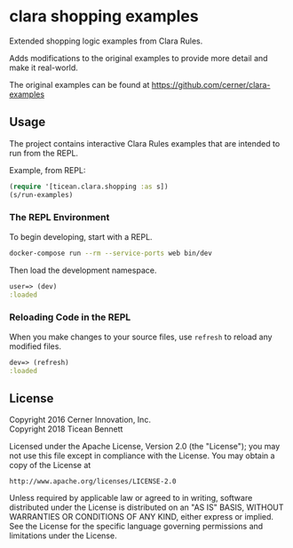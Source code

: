 # clara shopping examples

Extended shopping logic examples from Clara Rules.

Adds modifications to the original examples to provide more detail and make it
real-world.

The original examples can be found at https://github.com/cerner/clara-examples

## Usage

The project contains interactive Clara Rules examples that are intended to run
from the REPL.

Example, from REPL:

```clojure
(require '[ticean.clara.shopping :as s])
(s/run-examples)
```

### The REPL Environment

To begin developing, start with a REPL.

```sh
docker-compose run --rm --service-ports web bin/dev
```

Then load the development namespace.

```clojure
user=> (dev)
:loaded
```

### Reloading Code in the REPL

When you make changes to your source files, use `refresh` to reload any
modified files.

```clojure
dev=> (refresh)
:loaded
```


## License

Copyright 2016 Cerner Innovation, Inc.  
Copyright 2018 Ticean Bennett

Licensed under the Apache License, Version 2.0 (the "License"); you may not use
this file except in compliance with the License. You may obtain a copy of the
License at

    http://www.apache.org/licenses/LICENSE-2.0

Unless required by applicable law or agreed to in writing, software distributed
under the License is distributed on an "AS IS" BASIS, WITHOUT WARRANTIES OR
CONDITIONS OF ANY KIND, either express or implied. See the License for the
specific language governing permissions and limitations under the License.
